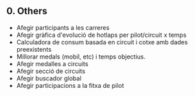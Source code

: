 ## 0. Others

- Afegir participants a les carreres
- Afegir gràfica d'evolució de hotlaps per pilot/circuit x temps
- Calculadora de consum basada en circuit i cotxe amb dades preexistents
- Millorar medals (mobil, etc) i temps objectius.
- Afegir medalles a circuits
- Afegir secció de circuits
- Afegir buscador global
- Afegir participacions a la fitxa de pilot